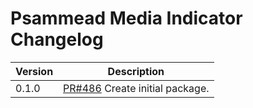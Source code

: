 # Psammead Media Indicator Changelog

<!-- prettier-ignore -->
| Version | Description |
| ------- | ----------- |
| 0.1.0   | [PR#486](https://github.com/BBC-News/psammead/pull/486) Create initial package. |
